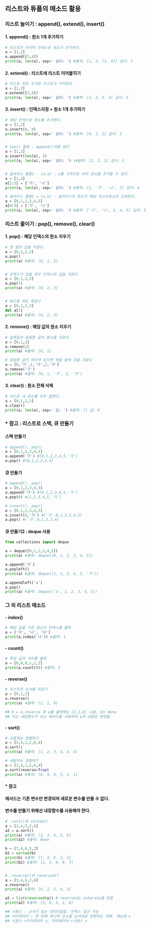 ## 리스트와 튜플의 메소드 활용
### 리스트 늘이기 : append(), extend(), insert()
#### 1. append() : 원소 1개 추가하기
```python
# 리스트의 마지막 인덱스로 원소가 추가된다.
a = [1,2]
a.append([3,4])
print(a, len(a), sep=' 길이: ') #출력: [1, 2, [3, 4]] 길이: 3
```

#### 2. extend() : 리스트에 리스트 이어붙히기
```python
# 리스트 뒤로 추가된 리스트가 이어진다
a = [1,2]
a.extend([3,4])
print(a, len(a), sep=' 길이: ') #출력: [1, 2, 3, 4] 길이: 4
```

#### 3. insert() : 인덱스지정 + 원소 1개 추가하기
```python
# 해당 인덱스로 원소를 추가한다.
a = [1,2]
a.insert(0, 0)
print(a, len(a), sep=' 길이: ') #출력: [0, 1, 2] 길이: 3


# len() 활용 : append()처럼 된다
a = [1,2]
a.insert(len(a), 3)
print(a, len(a), sep=' 길이: ') :#출력: [1, 2, 3] 길이: 3


# 슬라이스 활용1 - [a:a] : a를 시작으로 여러 원소를 추가할 수 있다.
a = [1,2]
a[1:1] = ['가', '나']
print(a, len(a), sep=' 길이: ') #출력: [1, '가', '나', 2] 길이: 4

# 슬라이스 활용1 = [a,b] : 슬라이스의 원소가 해당 리스트원소로 교체된다.
a = [0,1,2,3,4,5]
a[0:3] = ['가', '나']
print(a, len(a), sep=' 길이: ') #출력: ['가', '나', 3, 4, 5] 길이: 5
```

### 리스트 줄이기 : pop(), remove(), clear()
#### 1. pop() : 해당 인덱스의 원소 지우기
```python
# 맨 끝의 값을 지운다. 
a = [0,1,2,3]
a.pop()
print(a) #출력: [0, 1, 2]


# 인덱스가 있을 경우 인덱스의 값을 지운다
a = [0,1,2,3]
a.pop(1)
print(a) #출력: [0, 2, 3]


# del을 써도 똑같다
a = [0,1,2,3]
del a[1]
print(a) #출력: [0, 2, 3]
```

#### 2. remove() : 해당 값의 원소 지우기
```python
# 입력값과 동일한 값의 원소를 지운다
a = [0,1,2]
a.remove(2)
print(a) #출력: [0, 1]

# 동일한 값이 여러개 있으면 제일 앞에 것을 지운다
a = [0,'가',1,'가',2,'가']
a.remove('가')
print(a) #출력: [0, 1, '가', 2, '가']
```

#### 3. clear() : 원소 전체 삭제
```python
# 리스트 내 원소를 모두 없앤다.
a = [0,1,2,3]
a.clear()
print(a, len(a), sep=' 값: ') #출력: [] 값: 0
```

### * 참고 : 리스트로 스택, 큐 만들기
#### 스택 만들기
```python
# append(), pop()
a = [0,1,2,3,4,5]
a.append('가') #[0,1,2,3,4,5,'가']
a.pop() #[0,1,2,3,4,5]
```

#### 큐 만들기
```python
# append(), pop()
a = [0,1,2,3,4,5]
a.append('가') #[0,1,2,3,4,5,'가']
a.pop(0) #[1,2,3,4,5,'가']

# insert(), pop()
a = [0,1,2,3,4,5]
a.insert(0,'가') #['가',0,1,2,3,4,5]
a.pop() #['가',0,1,2,3,4]
```

#### 큐 만들기2 : deque 사용
```python
from collections import deque

a = deque([0,1,2,3,4,5])
print(a) #출력: deque([0, 1, 2, 3, 4, 5])

a.append('가')
a.popleft()
print(a) #출력: deque([1, 2, 3, 4, 5, '가'])

a.appendleft('a')
a.pop()
print(a) #출력: deque(['a', 1, 2, 3, 4, 5])
```

### 그 외 리스트 메소드
#### - index()
```python
# 해당 값을 가진 원소의 인덱스를 출력
a = ['가', '나', '다']
print(a.index('나')) #출력: 1
```

#### - count()
```python
# 특정 값의 개수를 출력
a = [0,0,0,1,1,2]
print(a.count(0)) #출력: 3
```

#### - reverse()
```python
# 리스트의 순서를 뒤집기
a = [0,1,2]
a.reverse()
print(a) #출력: [2, 1, 0]

## b = a.reverse 후 a를 출력해도 [2,1,0] 나옴, b는 None
## 이는 내장함수가 아닌 메서드를 사용하여 a의 내용만 변경됨
```

#### - sort()
```python
# 오름차순 정렬하기
a = [3,4,1,2,6,4]
a.sort()
print(a) #출력: [1, 2, 3, 4, 4, 6]

# 내림차순 정렬하기
a = [3,4,1,2,6,4]
a.sort(reverse=True)
print(a) #출력: [6, 4, 4, 3, 2, 1]
```

#### * 참고
#### 메서드는 기존 변수만 변경되며 새로운 변수를 만들 수 없다.
#### 변수를 만들기 위해선 내장함수를 사용해야 한다.
```python
# .sort()와 sorted()
a = [3,4,5,2,6]
a2 = a.sort()
print(a) #출력: [2, 3, 4, 5, 6]
print(a2) #출력: None

b = [7,4,6,3,2]
b2 = sorted(b)
print(b) #출력: [7, 4, 6, 3, 2]
print(b2) #출력: [2, 3, 4, 6, 7]


# .reverse()와 reversed()
a = [3,4,5,2,6]
a.reverse()
print(a) #출력: [6, 2, 5, 4, 3]

a2 = list(reversed(a)) # reversed는 interate를 반환
print(a2) #출력: [3, 4, 5, 2, 6]

## 시퀀스 : 순서가 있는 데이터집합. 인덱스 접근 가능
## 이터레이터 : 한 번에 하나씩 요소를 순서대로 반환하는 객체. 재순회 x 
## 시퀀스->이터레이터 o, 이터레이터->시퀀스 x
```